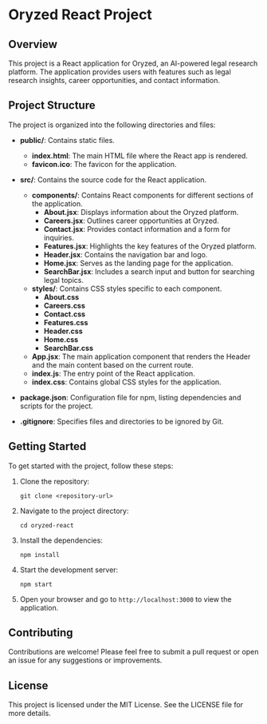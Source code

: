 # Oryzed React Project

## Overview
This project is a React application for Oryzed, an AI-powered legal research platform. The application provides users with features such as legal research insights, career opportunities, and contact information.

## Project Structure
The project is organized into the following directories and files:

- **public/**: Contains static files.
  - **index.html**: The main HTML file where the React app is rendered.
  - **favicon.ico**: The favicon for the application.

- **src/**: Contains the source code for the React application.
  - **components/**: Contains React components for different sections of the application.
    - **About.jsx**: Displays information about the Oryzed platform.
    - **Careers.jsx**: Outlines career opportunities at Oryzed.
    - **Contact.jsx**: Provides contact information and a form for inquiries.
    - **Features.jsx**: Highlights the key features of the Oryzed platform.
    - **Header.jsx**: Contains the navigation bar and logo.
    - **Home.jsx**: Serves as the landing page for the application.
    - **SearchBar.jsx**: Includes a search input and button for searching legal topics.
  - **styles/**: Contains CSS styles specific to each component.
    - **About.css**
    - **Careers.css**
    - **Contact.css**
    - **Features.css**
    - **Header.css**
    - **Home.css**
    - **SearchBar.css**
  - **App.jsx**: The main application component that renders the Header and the main content based on the current route.
  - **index.js**: The entry point of the React application.
  - **index.css**: Contains global CSS styles for the application.

- **package.json**: Configuration file for npm, listing dependencies and scripts for the project.

- **.gitignore**: Specifies files and directories to be ignored by Git.

## Getting Started
To get started with the project, follow these steps:

1. Clone the repository:
   ```
   git clone <repository-url>
   ```

2. Navigate to the project directory:
   ```
   cd oryzed-react
   ```

3. Install the dependencies:
   ```
   npm install
   ```

4. Start the development server:
   ```
   npm start
   ```

5. Open your browser and go to `http://localhost:3000` to view the application.

## Contributing
Contributions are welcome! Please feel free to submit a pull request or open an issue for any suggestions or improvements.

## License
This project is licensed under the MIT License. See the LICENSE file for more details.